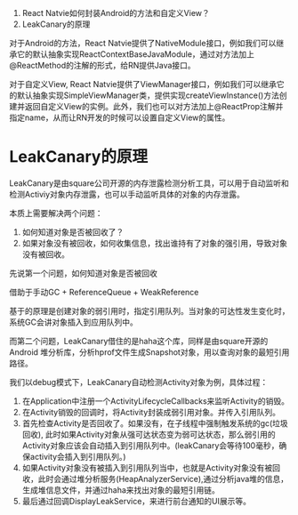 1. React Natvie如何封装Android的方法和自定义View？
2. LeakCanary的原理

对于Android的方法，React Natvie提供了NativeModule接口，例如我们可以继承它的默认抽象实现ReactContextBaseJavaModule，通过对方法加上@ReactMethod的注解的形式，给RN提供Java接口。

对于自定义View, React Natvie提供了ViewManager接口，例如我们可以继承它的默认抽象实现SimpleViewManager类，提供实现createViewInstance()方法创建并返回自定义View的实例。此外，我们也可以对方法加上@ReactProp注解并指定name，从而让RN开发的时候可以设置自定义View的属性。

# LeakCanary的原理

LeakCanary是由square公司开源的内存泄露检测分析工具，可以用于自动监听和检测Activiy对象内存泄露，也可以手动监听具体的对象的内存泄露。

本质上需要解决两个问题：
1. 如何知道对象是否被回收了？
2. 如果对象没有被回收，如何收集信息，找出谁持有了对象的强引用，导致对象没有被回收。

先说第一个问题，如何知道对象是否被回收

借助于手动GC + ReferenceQueue + WeakReference

基于的原理是创建对象的弱引用时，指定引用队列。当对象的可达性发生变化时，系统GC会讲对象插入到应用队列中。

而第二个问题，LeakCanary借住的是haha这个库，同样是由square开源的 Android 堆分析库，分析hprof文件生成Snapshot对象，用以查询对象的最短引用路径。

我们以debug模式下，LeakCanary自动检测Activity对象为例，具体过程：

1. 在Application中注册一个ActivityLifecycleCallbacks来监听Activity的销毁。
2. 在Activity销毁的回调时，将Activity封装成弱引用对象。并传入引用队列。
3. 首先检查Activity是否回收了。如果没有，在子线程中强制触发系统的gc(垃圾回收), 此时如果Activity对象从强可达状态变为弱可达状态，那么弱引用的Activity对象应该会自动插入到引用队列中。(leakCanary会等待100毫秒，确保activity会插入到引用队列。)
4. 如果Activity对象没有被插入到引用队列当中，也就是Activity对象没有被回收，此时会通过堆分析服务(HeapAnalyzerService),通过分析java堆的信息，生成堆信息文件，并通过haha来找出对象的最短引用链。
5. 最后通过回调DisplayLeakService，来进行前台通知的UI展示等。